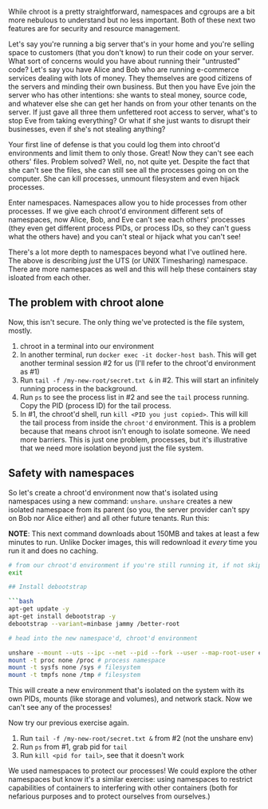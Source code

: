 ---
---

While chroot is a pretty straightforward, namespaces and cgroups are a bit more nebulous to understand but no less important. Both of these next two features are for security and resource management.

Let's say you're running a big server that's in your home and you're selling space to customers (that you don't know) to run their code on your server. What sort of concerns would you have about running their "untrusted" code? Let's say you have Alice and Bob who are running e-commerce services dealing with lots of money. They themselves are good citizens of the servers and minding their own business. But then you have Eve join the server who has other intentions: she wants to steal money, source code, and whatever else she can get her hands on from your other tenants on the server. If just gave all three them unfettered root access to server, what's to stop Eve from taking everything? Or what if she just wants to disrupt their businesses, even if she's not stealing anything?

Your first line of defense is that you could log them into chroot'd environments and limit them to only those. Great! Now they can't see each others' files. Problem solved? Well, no, not quite yet. Despite the fact that she can't see the files, she can still see all the processes going on on the computer. She can kill processes, unmount filesystem and even hijack processes.

Enter namespaces. Namespaces allow you to hide processes from other processes. If we give each chroot'd environment different sets of namespaces, now Alice, Bob, and Eve can't see each others' processes (they even get different process PIDs, or process IDs, so they can't guess what the others have) and you can't steal or hijack what you can't see!

There's a lot more depth to namespaces beyond what I've outlined here. The above is describing _just_ the UTS (or UNIX Timesharing) namespace. There are more namespaces as well and this will help these containers stay isloated from each other.

## The problem with chroot alone

Now, this isn't secure. The only thing we've protected is the file system, mostly.

1. chroot in a terminal into our environment
1. In another terminal, run `docker exec -it docker-host bash`. This will get another terminal session #2 for us (I'll refer to the chroot'd environment as #1)
1. Run `tail -f /my-new-root/secret.txt &` in #2. This will start an infinitely running process in the background.
1. Run `ps` to see the process list in #2 and see the `tail` process running. Copy the PID (process ID) for the tail process.
1. In #1, the chroot'd shell, run `kill <PID you just copied>`. This will kill the tail process from inside the `chroot'd` environment. This is a problem because that means chroot isn't enough to isolate someone. We need more barriers. This is just one problem, processes, but it's illustrative that we need more isolation beyond just the file system.

## Safety with namespaces

So let's create a chroot'd environment now that's isolated using namespaces using a new command: `unshare`. `unshare` creates a new isolated namespace from its parent (so you, the server provider can't spy on Bob nor Alice either) and all other future tenants. Run this:

**NOTE**: This next command downloads about 150MB and takes at least a few minutes to run. Unlike Docker images, this will redownload it _every_ time you run it and does no caching.

````bash
# from our chroot'd environment if you're still running it, if not skip this
exit

## Install debootstrap

```bash
apt-get update -y
apt-get install debootstrap -y
debootstrap --variant=minbase jammy /better-root

# head into the new namespace'd, chroot'd environment

unshare --mount --uts --ipc --net --pid --fork --user --map-root-user chroot /better-root bash # this also chroot's for us
mount -t proc none /proc # process namespace
mount -t sysfs none /sys # filesystem
mount -t tmpfs none /tmp # filesystem
````

This will create a new environment that's isolated on the system with its own PIDs, mounts (like storage and volumes), and network stack. Now we can't see any of the processes!

Now try our previous exercise again.

1. Run `tail -f /my-new-root/secret.txt &` from #2 (not the unshare env)
1. Run `ps` from #1, grab pid for `tail`
1. Run `kill <pid for tail>`, see that it doesn't work

We used namespaces to protect our processes! We could explore the other namespaces but know it's a similar exercise: using namespaces to restrict capabilities of containers to interfering with other containers (both for nefarious purposes and to protect ourselves from ourselves.)
